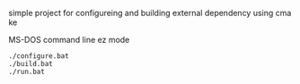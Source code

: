 simple project for configureing and building external dependency using cma ke

MS-DOS command line ez mode

    ./configure.bat
    ./build.bat
    ./run.bat
